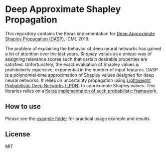 # Deep Approximate Shapley Propagation

This repository contains the Keras implementation for [Deep Approximate Shapley Propagation (DASP)](https://arxiv.org/abs/1903.10992), ICML 2019.

The problem of explaining the behavior of deep neural networks has gained a lot of attention over the last years. 
*Shapley values* as a unique way of assigning relevance scores such that certain desirable properties are satisfied.
Unfortunately, the exact evaluation of Shapley values is prohibitively expensive, exponential in the number of input features. DASP is a polynomial-time approximation of Shapley values designed for deep neural networks. It relies on uncertainty propagation using [Lightweight Probabilistic Deep Networks (LPDN)](https://arxiv.org/abs/1805.11327) to approximate Shapley values. This libraries relies on a [Keras implementation of such probabilistic framework](https://github.com/marcoancona/LPDN).

## How to use
Please see the [example folder](https://github.com/marcoancona/DASP/tree/master/examples) for practical usage example and results.

## License
MIT
